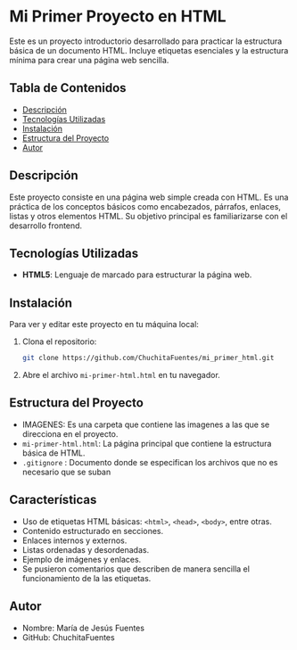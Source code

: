 # Mi Primer Proyecto en HTML

Este es un proyecto introductorio desarrollado para practicar la estructura básica de un documento HTML. Incluye etiquetas esenciales y la estructura mínima para crear una página web sencilla.

## Tabla de Contenidos
- [Descripción](#descripción)
- [Tecnologías Utilizadas](#tecnologías-utilizadas)
- [Instalación](#instalación)
- [Estructura del Proyecto](#estructura-del-proyecto)
- [Autor](#autor)


## Descripción

Este proyecto consiste en una página web simple creada con HTML. Es una práctica de los conceptos básicos como encabezados, párrafos, enlaces, listas y otros elementos HTML. Su objetivo principal es familiarizarse con el desarrollo frontend.

## Tecnologías Utilizadas

- **HTML5**: Lenguaje de marcado para estructurar la página web.

## Instalación

Para ver y editar este proyecto en tu máquina local:

1. Clona el repositorio:

   ```bash
   git clone https://github.com/ChuchitaFuentes/mi_primer_html.git

2. Abre el archivo `mi-primer-html.html` en tu navegador.


## Estructura del Proyecto

- IMAGENES: Es una carpeta que contiene las imagenes a las que se direcciona en el proyecto.
- `mi-primer-html.html`: La página principal que contiene la estructura básica de HTML.
- `.gitignore` : Documento donde se especifican los archivos que no es necesario que se suban
  
## Características

- Uso de etiquetas HTML básicas: `<html>`, `<head>`, `<body>`, entre otras.
- Contenido estructurado en secciones.
- Enlaces internos y externos.
- Listas ordenadas y desordenadas.
- Ejemplo de imágenes y enlaces.
- Se pusieron comentarios que describen de manera sencilla el funcionamiento de la las etiquetas.
  
## Autor

- Nombre: María de Jesús Fuentes
- GitHub: ChuchitaFuentes
